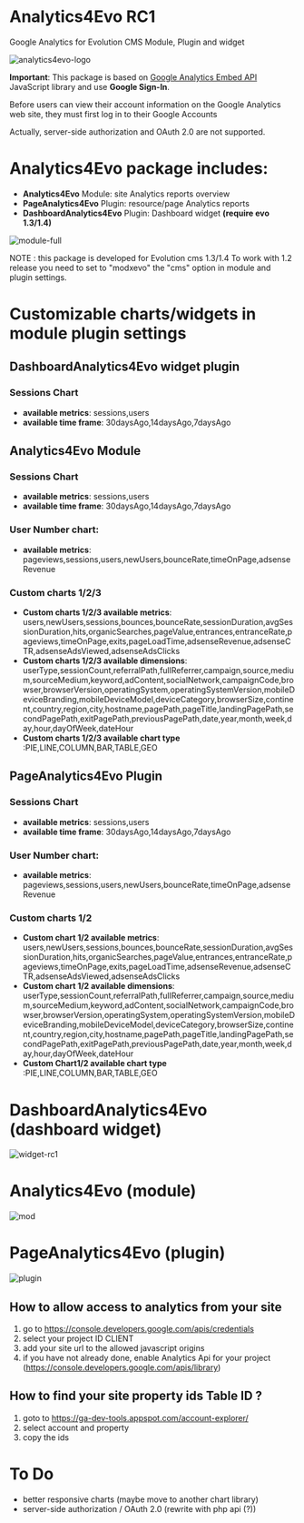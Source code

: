 # Analytics4Evo RC1
Google Analytics for Evolution CMS
Module, Plugin and widget

![analytics4evo-logo](https://user-images.githubusercontent.com/7342798/34605431-e8a8a910-f20b-11e7-8cdc-786160c5e7fe.png)


**Important**: This package is based on [Google Analytics Embed API](https://ga-dev-tools.appspot.com/embed-api/) JavaScript library and use **Google Sign-In**. 

Before users can view their account information on the Google Analytics web site, they must first log in to their Google Accounts

Actually, server-side authorization and OAuth 2.0 are not supported.

# **Analytics4Evo** package includes:

* **Analytics4Evo** Module: site Analytics reports overview
* **PageAnalytics4Evo** Plugin: resource/page Analytics reports
* **DashboardAnalytics4Evo** Plugin: Dashboard widget **(require evo 1.3/1.4)**

![module-full](https://user-images.githubusercontent.com/7342798/34653635-1c6536ee-f3ef-11e7-8446-f60d38afcfee.png)

NOTE : this package is developed for Evolution cms 1.3/1.4
To work with 1.2 release you need to set to "modxevo" the "cms" option in module and plugin settings.

# Customizable charts/widgets in module plugin settings

## DashboardAnalytics4Evo widget plugin
### Sessions Chart
* **available metrics**: sessions,users
* **available time frame**: 30daysAgo,14daysAgo,7daysAgo

## Analytics4Evo Module
### Sessions Chart
* **available metrics**: sessions,users
* **available time frame**: 30daysAgo,14daysAgo,7daysAgo
### User Number chart: 
* **available metrics**: pageviews,sessions,users,newUsers,bounceRate,timeOnPage,adsenseRevenue
### Custom charts 1/2/3
* **Custom charts 1/2/3 available metrics**: users,newUsers,sessions,bounces,bounceRate,sessionDuration,avgSessionDuration,hits,organicSearches,pageValue,entrances,entranceRate,pageviews,timeOnPage,exits,pageLoadTime,adsenseRevenue,adsenseCTR,adsenseAdsViewed,adsenseAdsClicks
* **Custom charts 1/2/3 available dimensions**: userType,sessionCount,referralPath,fullReferrer,campaign,source,medium,sourceMedium,keyword,adContent,socialNetwork,campaignCode,browser,browserVersion,operatingSystem,operatingSystemVersion,mobileDeviceBranding,mobileDeviceModel,deviceCategory,browserSize,continent,country,region,city,hostname,pagePath,pageTitle,landingPagePath,secondPagePath,exitPagePath,previousPagePath,date,year,month,week,day,hour,dayOfWeek,dateHour
* **Custom charts 1/2/3 available chart type** :PIE,LINE,COLUMN,BAR,TABLE,GEO

## PageAnalytics4Evo Plugin
### Sessions Chart
* **available metrics**: sessions,users
* **available time frame**: 30daysAgo,14daysAgo,7daysAgo
### User Number chart: 
* **available metrics**: pageviews,sessions,users,newUsers,bounceRate,timeOnPage,adsenseRevenue
### Custom charts 1/2
* **Custom chart 1/2 available metrics**: users,newUsers,sessions,bounces,bounceRate,sessionDuration,avgSessionDuration,hits,organicSearches,pageValue,entrances,entranceRate,pageviews,timeOnPage,exits,pageLoadTime,adsenseRevenue,adsenseCTR,adsenseAdsViewed,adsenseAdsClicks
* **Custom chart 1/2 available dimensions**: userType,sessionCount,referralPath,fullReferrer,campaign,source,medium,sourceMedium,keyword,adContent,socialNetwork,campaignCode,browser,browserVersion,operatingSystem,operatingSystemVersion,mobileDeviceBranding,mobileDeviceModel,deviceCategory,browserSize,continent,country,region,city,hostname,pagePath,pageTitle,landingPagePath,secondPagePath,exitPagePath,previousPagePath,date,year,month,week,day,hour,dayOfWeek,dateHour
* **Custom Chart1/2 available chart type** :PIE,LINE,COLUMN,BAR,TABLE,GEO


# DashboardAnalytics4Evo (dashboard widget)
![widget-rc1](https://user-images.githubusercontent.com/7342798/34653742-8f5d23a4-f3f0-11e7-9d7a-b85a5078cc4a.png)

# Analytics4Evo (module)
![mod](https://user-images.githubusercontent.com/7342798/34653642-2f822ef8-f3ef-11e7-9fd1-d01111565345.png)

# PageAnalytics4Evo (plugin)
![plugin](https://user-images.githubusercontent.com/7342798/34653651-4421d9d0-f3ef-11e7-882c-041ea99a7540.png)

## How to allow access to analytics from your site

1) go to https://console.developers.google.com/apis/credentials
2) select your project ID CLIENT
3) add your site url to the allowed javascript origins
4) if you have not already done, enable Analytics Api for your project (https://console.developers.google.com/apis/library)

## How to find your site property **ids** Table ID ?

1) goto to https://ga-dev-tools.appspot.com/account-explorer/
2) select account and property
3) copy the ids

# To Do

* better responsive charts (maybe move to another chart library)
* server-side authorization / OAuth 2.0 (rewrite with php api (?))

